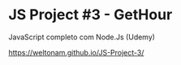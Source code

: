 # JS Project #3 - GetHour 

 JavaScript completo com Node.Js (Udemy)
 
 https://weltonam.github.io/JS-Project-3/
